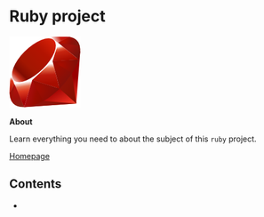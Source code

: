 # Ruby project

![ruby image](images/ruby.png)

**About**

Learn everything you need to about the subject of this `ruby` project.

[Homepage](https://www.ruby-lang.org)

## Contents

- []()
